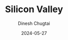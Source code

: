---
title: Silicon Valley
date: '2024-05-27'
draft: true
summary: "Sarah Buhr's interview with Gunderson Dettmer for TechCrunch"
tags:
  - TechCrunch
  - Law
image: https://techcrunch.com/wp-content/uploads/2017/05/section_homepage_bg_2.jpg
author: Dinesh Chugtai
---